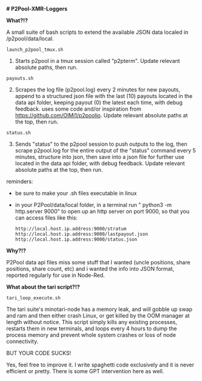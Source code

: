 **# P2Pool-XMR-Loggers**

**What?!?**

  A small suite of bash scripts to extend the available JSON data localed in /p2pool/data/local.
  
    launch_p2pool_tmux.sh
  1. Starts p2pool in a tmux session called "p2pterm".  Update relevant absolute paths, then run.
     
    payouts.sh
  2. Scrapes the log file (p2pool.log) every 2 minutes for new payouts, append to a structured json file with the last (10) payouts located in the data api folder, keeping payout (0) the latest each time, with debug feedback. uses some code and/or inspiration from https://github.com/OlMi1/p2poolio. Update relevant absolute paths at the top, then run.  

    status.sh  
  3. Sends "status" to the p2pool session to push outputs to the log, then scrape p2pool.log for the entire output of the "status" command every 5 minutes, structure into json, then save into a json file for further use located in the data api folder, with debug feedback.  Update relevant absolute paths at the top, then run.


reminders:
- be sure to make your .sh files executable in linux
- in your P2Pool/data/local folder, in a terminal run " python3 -m http.server 9000" to open up an http server on port 9000, so that you can access files like this:

      http://local.host.ip.address:9000/stratum
      http://local.host.ip.address:9000/lastpayout.json
      http://local.host.ip.address:9000/status.json

**Why?!?**

  P2Pool data api files miss some stuff that I wanted (uncle positions, share positions, share count, etc) and i wanted the info into JSON format, reported regularly for use in Node-Red.


**What about the tari script?!?**

    tari_loop_execute.sh
  The tari suite's minotari-node has a memory leak, and will gobble up swap and ram and then either crash Linux, or get killed by the OOM manager at length without notice.  This script simply kills any existing processes, restarts them in new terminals, and loops every 4 hours to dump the process memory and prevent whole system crashes or loss of node connectivity.

BUT YOUR CODE SUCKS!
  
  Yes, feel free to improve it. I write spaghetti code exclusively and it is never efficient or pretty. There is some GPT intervention here as well.
